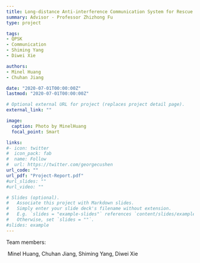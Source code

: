 ```yaml
---
title: Long-distance Anti-interference Communication System for Rescue and Disaster Relief
summary: Advisor - Professor Zhizhong Fu
type: project

tags: 
- QPSK
- Communication
- Shiming Yang
- Diwei Xie

authors:
- Minel Huang
- Chuhan Jiang

date: "2020-07-01T00:00:00Z"
lastmod: "2020-07-01T00:00:00Z"

# Optional external URL for project (replaces project detail page).
external_link: ""

image:
  caption: Photo by MinelHuang
  focal_point: Smart

links:
#- icon: twitter
#  icon_pack: fab
#  name: Follow
#  url: https://twitter.com/georgecushen
url_code: ""
url_pdf: "Project-Report.pdf"
#url_slides: ""
#url_video: ""

# Slides (optional).
#   Associate this project with Markdown slides.
#   Simply enter your slide deck's filename without extension.
#   E.g. `slides = "example-slides"` references `content/slides/example-slides.md`.
#   Otherwise, set `slides = ""`.
#slides: example
---
```


Team members:

​		Minel Huang, Chuhan Jiang, Shiming Yang, Diwei Xie


